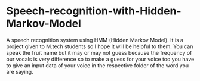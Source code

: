 # Speech-recognition-with-Hidden-Markov-Model
 A speech recognition system using HMM (Hidden Markov Model).
It is a project given to M.tech students so I hope it will be helpful to them.
You can speak the fruit name but it may or may not guess because the frequency of our vocals is very difference so to make a guess for your voice too you have to give an input data of your voice in the respective folder of the word you are saying.
